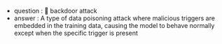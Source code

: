 - question : 🚪 backdoor attack
- answer : A type of data poisoning attack where malicious triggers are embedded in the training data, causing the model to behave normally except when the specific trigger is present